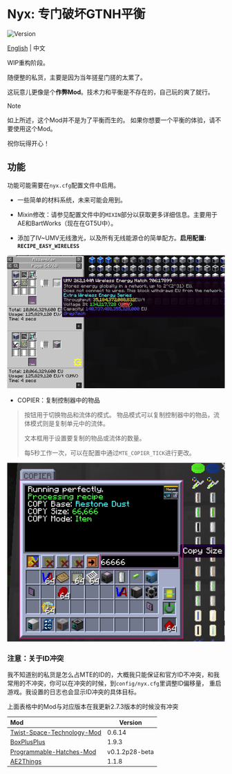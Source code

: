 # Nyx: 专门破坏GTNH平衡

![Version](https://img.shields.io/badge/GTNH_Version-2.7.3-blue)

[English](README.md) | 中文

WIP重构阶段。

随便整的私货，主要是因为当年搓星门搓的太累了。

这玩意儿更像是个**作弊Mod**。技术力和平衡是不存在的，自己玩的爽了就行。

> [!NOTE]
> 如上所述，这个Mod并不是为了平衡而生的。
> 如果你想要一个平衡的体验，请不要使用这个Mod。
>
> 祝你玩得开心！

## 功能

功能可能需要在`nyx.cfg`配置文件中启用。

- 一些简单的材料系统，未来可能会用到。

- Mixin修改：请参见配置文件中的`MIXIN`部分以获取更多详细信息。主要用于AE和BartWorks（现在在GT5U中）。

- 添加了IV~UMV无线激光，以及所有无线能源仓的简单配方。**启用配置: `RECIPE_EASY_WIRELESS`**

![easy_wireless](img/easy_wireless.png)

- COPIER：复制控制器中的物品

> 按钮用于切换物品和流体的模式。
> 物品模式可以复制控制器中的物品，流体模式则是复制单元中的流体。
>
> 文本框用于设置要复制的物品或流体的数量。
>
> 每5秒工作一次，可以在配置中通过`MTE_COPIER_TICK`进行更改。

![copier_1](img/copier_1.png)

### 注意：关于ID冲突

我不知道别的私货是怎么占MTE的ID的，大概我只能保证和官方ID不冲突，和我常用的不冲突，你可以在冲突的时候，到`config/nyx.cfg`里调整ID偏移量，
重启游戏。我设置的日志也会显示ID冲突的具体目标。

上面表格中的Mod与对应版本在我更新2.7.3版本的时候没有冲突

| Mod                                                                              | Version        |
|:---------------------------------------------------------------------------------|----------------|
| [Twist-Space-Technology-Mod](https://github.com/Nxer/Twist-Space-Technology-Mod) | 0.6.14         |
| [BoxPlusPlus](https://github.com/RealSilverMoon/BoxPlusPlus)                     | 1.9.3          |
| [Programmable-Hatches-Mod](https://github.com/reobf/Programmable-Hatches-Mod)    | v0.1.2p28-beta |
| [AE2Things](https://github.com/asdflj/AE2Things)                                 | 1.1.8          |

